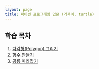 ```yaml
---
layout: page
title: 파이썬 프로그래밍 입문 (거북이, turtle)
---
```


## 학습 목차

1.  [다각형(Polygon) 그리기](01-poly-kr.html)
2.  [함수 만들기](02-func-kr.html)
3.  [공룡 따라잡기](03-chase-kr.html)

